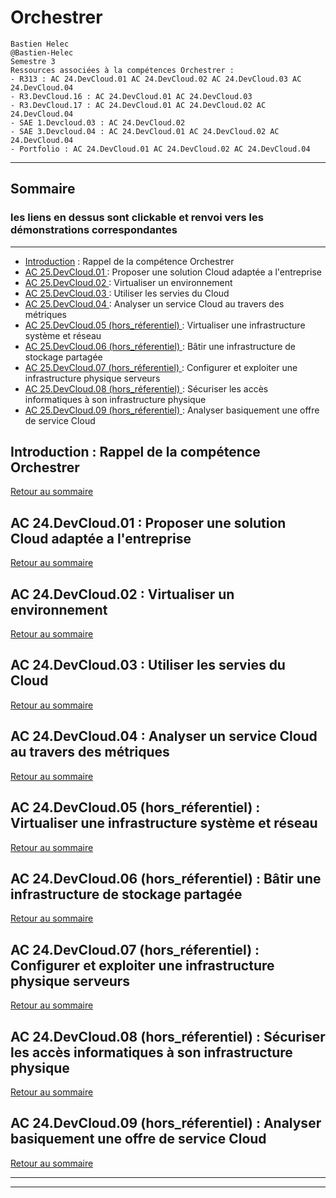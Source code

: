 # Orchestrer

```
Bastien Helec
@Bastien-Helec
Semestre 3
Ressources associées à la compétences Orchestrer : 
- R313 : AC 24.DevCloud.01 AC 24.DevCloud.02 AC 24.DevCloud.03 AC 24.DevCloud.04
- R3.DevCloud.16 : AC 24.DevCloud.01 AC 24.DevCloud.03
- R3.DevCloud.17 : AC 24.DevCloud.01 AC 24.DevCloud.02 AC 24.DevCloud.04
- SAE 1.Devcloud.03 : AC 24.DevCloud.02 
- SAE 3.Devcloud.04 : AC 24.DevCloud.01 AC 24.DevCloud.02 AC 24.DevCloud.04
- Portfolio : AC 24.DevCloud.01 AC 24.DevCloud.02 AC 24.DevCloud.04

```

---
## <a id="Sommaire" style="textdecoration:none"></a> Sommaire
### les liens en dessus sont clickable et renvoi vers les démonstrations correspondantes
---
- [Introduction](#Introduction) : Rappel de la compétence Orchestrer
-  [AC 25.DevCloud.01 ](#Ac_24.DevCloud.01) : Proposer une solution Cloud adaptée a l'entreprise
-  [AC 25.DevCloud.02 ](#Ac_24.DevCloud.02) : Virtualiser un environnement
-  [AC 25.DevCloud.03 ](#Ac_24.DevCloud.03) : Utiliser les servies du Cloud
-  [AC 25.DevCloud.04 ](#Ac_24.DevCloud.04) : Analyser un service Cloud au travers des métriques
-  [AC 25.DevCloud.05 (hors_réferentiel) ](#Ac_24.DevCloud.05) : Virtualiser une infrastructure système et réseau
-  [AC 25.DevCloud.06 (hors_réferentiel) ](#Ac_24.DevCloud.06) : Bâtir une infrastructure de stockage partagée
-  [AC 25.DevCloud.07 (hors_réferentiel) ](#Ac_24.DevCloud.07) : Configurer et exploiter une infrastructure physique serveurs
-  [AC 25.DevCloud.08 (hors_réferentiel) ](#Ac_24.DevCloud.08) : Sécuriser les accès informatiques à son infrastructure physique
-  [AC 25.DevCloud.09 (hors_réferentiel) ](#Ac_24.DevCloud.09) : Analyser basiquement une offre de service Cloud

<!-- page break html -->
<div style="page-break-after: always;"></div>

## <a id="Introduction" style="textdecoration:none;"> </a>  Introduction : Rappel de la compétence Orchestrer
[Retour au sommaire](#Sommaire)

<!-- page break html -->
<div style="page-break-after: always;"></div>

## <a id="Ac_24.DevCloud.01" style="textdecoration:none;"> </a>  AC 24.DevCloud.01 : Proposer une solution Cloud adaptée a l'entreprise
[Retour au sommaire](#Sommaire)

<!-- page break html -->
<div style="page-break-after: always;"></div>

## <a id="Ac_24.DevCloud.02" style="textdecoration:none;"> </a>  AC 24.DevCloud.02 : Virtualiser un environnement
[Retour au sommaire](#Sommaire)

<!-- page break html -->
<div style="page-break-after: always;"></div>

## <a id="Ac_24.DevCloud.03" style="textdecoration:none;"> </a>  AC 24.DevCloud.03 : Utiliser les servies du Cloud
[Retour au sommaire](#Sommaire)

<!-- page break html -->
<div style="page-break-after: always;"></div>

## <a id="Ac_24.DevCloud.04" style="textdecoration:none;"> </a>  AC 24.DevCloud.04 : Analyser un service Cloud au travers des métriques
[Retour au sommaire](#Sommaire)

<!-- page break html -->
<div style="page-break-after: always;"></div>

## <a id="Ac_24.DevCloud.05" style="textdecoration:none;"> </a>  AC 24.DevCloud.05 (hors_réferentiel) : Virtualiser une infrastructure système et réseau
[Retour au sommaire](#Sommaire)

<!-- page break html -->
<div style="page-break-after: always;"></div>

## <a id="Ac_24.DevCloud.06" style="textdecoration:none;"> </a>  AC 24.DevCloud.06 (hors_réferentiel) : Bâtir une infrastructure de stockage partagée
[Retour au sommaire](#Sommaire)

<!-- page break html -->
<div style="page-break-after: always;"></div>

## <a id="Ac_24.DevCloud.07" style="textdecoration:none;"> </a>  AC 24.DevCloud.07 (hors_réferentiel) : Configurer et exploiter une infrastructure physique serveurs
[Retour au sommaire](#Sommaire)

<!-- page break html -->
<div style="page-break-after: always;"></div>

## <a id="Ac_24.DevCloud.08" style="textdecoration:none;"> </a>  AC 24.DevCloud.08 (hors_réferentiel) : Sécuriser les accès informatiques à son infrastructure physique
[Retour au sommaire](#Sommaire)

<!-- page break html -->
<div style="page-break-after: always;"></div>

## <a id="Ac_24.DevCloud.09" style="textdecoration:none;"> </a>  AC 24.DevCloud.09 (hors_réferentiel) : Analyser basiquement une offre de service Cloud
[Retour au sommaire](#Sommaire)

---
<script>
// JavaScript code to insert current date and time into footer
var currentDateTime = new Date().toLocaleString();
document.write("<footer>" + currentDateTime + " &copy Helec Bastien. All Rights Reserved.</footer>");
</script>


---







